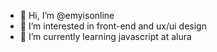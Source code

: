 - 👋 Hi, I’m @emyisonline
- 👀 I’m interested in front-end and ux/ui design
- 🌱 I’m currently learning javascript at alura

<!---
emyisonline/emyisonline is a ✨ special ✨ repository because its `README.md` (this file) appears on your GitHub profile.
You can click the Preview link to take a look at your changes.
--->

